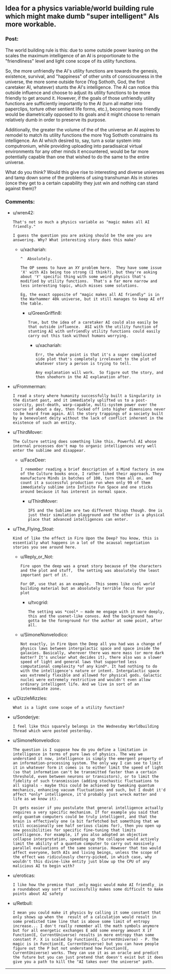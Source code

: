 ## Idea for a physics variable/world building rule which might make dumb "super intelligent" AIs more workable.

### Post:

The world building rule is this: due to some outside power leaning on the scales the maximum intelligence of an AI is proportionate to the "friendliness" level and light cone scope of its utility functions.

So, the more unfriendly the AI's utility functions are towards the genesis, existence, survival, and "happiness" of other units of consciousness in the universe, the more some outside force (Yog Sothoth, God, the first caretaker AI, whatever) stunts the AI's intelligence. The AI can notice this outside influence and choose to adjust its utility functions to be more friendly to get around it. However, if the goals of those unfriendly utility functions are sufficiently importantly to the AI (turn all matter into paperclips, torture other sentient life forms, etc.), becoming more friendly would be diametrically opposed to its goals and it might choose to remain relatively dumb in order to preserve its purpose.

Additionally, the greater the volume of the of the universe an AI aspires to remodel to match its utility functions the more Yog Sothoth constrains its intelligence. An AI which desired to, say, turn a solar system into computronium, while providing uploading into paradisaical virtual environments for any other minds it encountered, would be far more potentially capable than one that wished to do the same to the entire universe.

What do you think? Would this give rise to interesting and diverse universes and tamp down some of the problems of using transhuman AIs in stories (once they get to a certain capability they just win and nothing can stand against them)?

### Comments:

- u/wren42:
  ```
  That's not so much a physics variable as "magic makes all AI friendly."

  I guess the question you are asking should be the one you are answering. Why? What interesting story does this make?
  ```

  - u/xachariah:
    ```
    ^  Absolutely.

    The OP seems to have an XY problem here.  They have some issue 'X' with AIs being too strong (I think?), but they're asking about 'Y' specific thing with some weird physics that's modified by utility functions.  That's a far more narrow and less interesting topic, which misses some solutions.

    Eg, the exact opposite of "magic makes all AI friendly" is in the Warhammer 40k universe, but it still manages to keep AI off the table.
    ```

    - u/GreenGriffin8:
      ```
      True, but the idea of a caretaker AI could also easily be that outside influence.  ASI with the utility function of stunting AI with unfriendly utility functions could easily carry out this task without humans worrying.
      ```

      - u/xachariah:
        ```
        Err, the whole point is that it's a super complicated side plot that's completely irrelevant to the plot of whatever story a person is trying to tell.  

        Any explanation will work.  So figure out the story, and then shoehorn in the AI explanation after.
        ```

- u/Frommerman:
  ```
  I read a story where humanity successfully built a Singularity in the distant past, and it immediately uplifted us to a post-scarcity, post-death, warp-capable, multi-system power over the course of about a day, then fucked off into higher dimensions never to be heard from again. All the story trappings of a society built by a benevolent deity without the lack of conflict inherent in the existence of such an entity.
  ```

- u/ThirdMover:
  ```
  The Culture setting does something like this. Powerful AI whose internal processes don't map to organic intelligences very well enter the sublime and disappear.
  ```

  - u/FaceDeer:
    ```
    I remember reading a brief description of a Mind factory in one of the Culture books once, I rather liked their approach. They manufacture Minds in batches of 100, turn them all on, and count it a successful production run when only 99 of them immediately sublime into Infinite Fun Space and one sticks around because it has interest in normal space.
    ```

    - u/ThirdMover:
      ```
      IFS and the Sublime are two different things though. One is just their simulation playground and the other is a physical place that advanced intelligences can enter.
      ```

- u/The_Flying_Stoat:
  ```
  Kind of like the effect in Fire Upon the Deep? You know, this is essentially what happens in a lot of the acausal negotiation stories you see around here.
  ```

  - u/Reply_or_Not:
    ```
    Fire upon the deep was a great story because of the characters and the plot and stuff,  the setting was absolutely the least important part of it.

    For OP, use that as an example.  This seems like cool world building material but an absolutely terrible focus for your plot
    ```

    - u/tvcgrid:
      ```
      The setting was *cool* — made me engage with it more deeply, this and the usenet-like convos. And the background has gotta be the foreground for the author at some point, after all.
      ```

  - u/SimoneNonvelodico:
    ```
    Not exactly, in Fire Upon the Deep all you had was a change of physics laws between intergalactic space and space inside the galaxies. Basically, wherever there was more mass (or more dark matter? It's unclear what decides it), there also was a slower speed of light and general laws that supported less computational complexity *of any kind*. It had nothing to do with the intelligence's nature or intent. Intergalactic space was extremely flexible and allowed for physical gods. Galactic nuclei were extremely restrictive and wouldn't even allow ordinary intelligent life. And we live in sort of an intermediate zone.
    ```

- u/DizzleMizzles:
  ```
  What is a light cone scope of a utility function?
  ```

- u/Sonderjye:
  ```
  I feel like this squarely belongs in the Wednesday Worldbuilding Thread which were posted yesterday.
  ```

- u/SimoneNonvelodico:
  ```
  The question is I suppose how do you define a limitation in intelligence in terms of pure laws of physics. The way we understand it now, intelligence is simply the emergent property of an information-processing system. The only way I can see to limit it in whatever form it comes is to either limit the speed of light (so that information can't be transmitted faster than a certain threshold, even between neurons or transistors), or to limit the fidelity of such transmission (adding stochastic fluctuations to all signals - maybe this could be achieved by tweaking quantum mechanics, enhancing vacuum fluctuations and such, but I doubt it'd affect *only* intelligence, it'd probably just wreck matter and life as we know it).

  It gets easier if you postulate that general intelligence actually requires a very specific mechanism. If for example you said that only quantum computers could be truly intelligent, and that the brain is effectively one (a bit farfetched but something that we still occasionally see half serious claims for), then you open up new possibilities for specific fine-tuning that limits intelligence. For example, if you also adopted an objective collapse interpretation, speeding up the collapse would actively limit the ability of a quantum computer to carry out massively parallel evaluations of the same scenario. However that too would affect everyone, both AIs and living beings, unless the scope of the effect was ridiculously cherry-picked, in which case, why wouldn't this divine-like entity just blow up the CPU of any malicious AI to begin with?
  ```

- u/eroticas:
  ```
  I like how the premise that _only magic would make AI friendly_ in a roundabout way sort of successfully makes some difficult to make points about AI safety
  ```

- u/Retbull:
  ```
  I mean you could make it physics by calling it some constant that only shows up when the  result of a calculation would result in some predicted time line that is above some limit of entropy increase... I don't really remember all the math symbols anymore but for all energetic exchanges E add some energy amount X if Function(E, CurrentUniverse) results in more entropy than some constant P. X is scaled by Function(E, CurrentUniverse) - P. The magic is in Function(E, CurrentUniverse) but you can have people figure out the P but not understand how Function(E, CurrentUniverse) works. They can use it as an oracle and predict the future but you can just pretend that doesn't exist but it does give you a path to kill the "AI takes over the universe" path.
  ```

---

